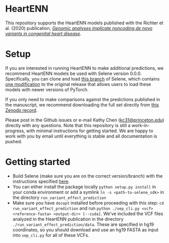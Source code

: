 # HeartENN

This repository supports the HeartENN models published with the Richter et al. (2020) publication, [_Genomic analyses implicate noncoding de novo variants in congenital heart disease_](https://doi.org/10.1038/s41588-020-0652-z).

# Setup

If you are interested in running HeartENN to make additional predictions, we recommend HeartENN models be used with Selene version 0.0.0. Specifically, you can clone and load [this branch](https://github.com/kathyxchen/selene/tree/heartenn-branch-0.0.0) of Selene, which contains [one modification](https://github.com/kathyxchen/selene/commit/512dc4d7d194059a97fa8fdeffed5b8bbe2bafe1) to the original release that allows users to load these models with newer versions of PyTorch.

If you only need to make comparisons against the predictions published in the manuscript, we recommend downloading the full set directly from [this Zenodo record](https://doi.org/10.5281/zenodo.4065588). 

Please post in the Github issues or e-mail Kathy Chen (kc31@princeton.edu) directly with any questions. Note that this repository is still a work-in-progress, with minimal instructions for getting started. We are happy to work with you by email until everything is stable and all documentation is pushed. 

# Getting started

- Build Selene (make sure you are on the correct version/branch) with the instructions specified [here](https://github.com/FunctionLab/selene#installing-selene-from-source).
- You can either install the package locally `python setup.py install` in your conda environment or add a symlink `ln -s <path-to-selene_sdk>` in the directory `run_variant_effect_prediction`
- Make sure you have `docopt` installed before proceeding with this step: `cd run_variant_effect_prediction` and run `python ./vep_cli.py <vcf> <reference-fasta> <output-dir> [--cuda]`. We've included the VCF files analyzed in the HeartENN publication in the directory `./run_variant_effect_prediction/data`. These are specified in hg19 coordinates, so you should download and use an hg19 FASTA as input into `vep_cli.py` for all of these VCFs. 
